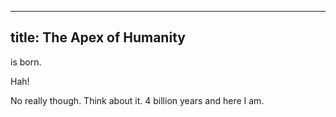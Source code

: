 ---------------------------
title: The Apex of Humanity
---------------------------

is born.

Hah!

No really though. Think about it. 4 billion years and here I am.
